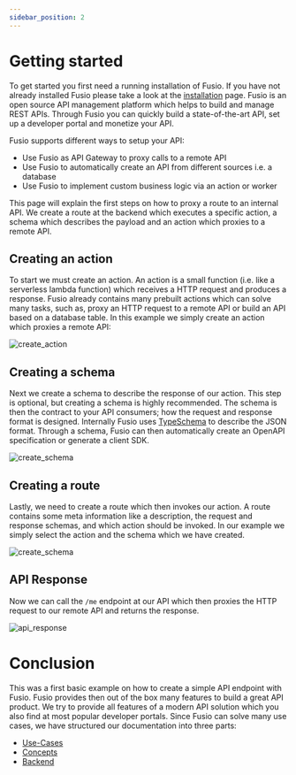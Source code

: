 ```yaml
---
sidebar_position: 2
---
```


# Getting started

To get started you first need a running installation of Fusio. If you have not already installed Fusio please take a
look at the [installation](./installation/index.md) page. Fusio is an open source API management platform which helps to build and
manage REST APIs. Through Fusio you can quickly build a state-of-the-art API, set up a developer portal and monetize
your API.

Fusio supports different ways to setup your API:
* Use Fusio as API Gateway to proxy calls to a remote API
* Use Fusio to automatically create an API from different sources i.e. a database
* Use Fusio to implement custom business logic via an action or worker

This page will explain the first steps on how to proxy a route to an internal API. We create a route at the backend which
executes a specific action, a schema which describes the payload and an action which proxies to a remote API.

## Creating an action

To start we must create an action. An action is a small function (i.e. like a serverless lambda function)
which receives a HTTP request and produces a response. Fusio already contains many prebuilt actions which can solve
many tasks, such as, proxy an HTTP request to a remote API or build an API based on a database table. In this example
we simply create an action which proxies a remote API:

![create_action](/img/bootstrap/create_action.png)

## Creating a schema

Next we create a schema to describe the response of our action. This step is optional, but creating a schema is
highly recommended. The schema is then the contract to your API consumers; how the request and response format is designed.
Internally Fusio uses [TypeSchema](https://typeschema.org/) to describe the JSON format. Through a schema, Fusio can then
automatically create an OpenAPI specification or generate a client SDK.

![create_schema](/img/bootstrap/create_schema.png)

## Creating a route

Lastly, we need to create a route which then invokes our action. A route contains some meta information like a
description, the request and response schemas, and which action should be invoked. In our example we simply
select the action and the schema which we have created.

![create_schema](/img/bootstrap/create_route.png)

## API Response

Now we can call the `/me` endpoint at our API which then proxies the HTTP request to our remote API and returns the
response.

![api_response](/img/bootstrap/api_response.png)

# Conclusion

This was a first basic example on how to create a simple API endpoint with Fusio. Fusio provides then out of the box many
features to build a great API product. We try to provide all features of a modern API solution which you also
find at most popular developer portals. Since Fusio can solve many use cases, we have structured our documentation into
three parts:

* [Use-Cases](./use_cases/index.md)
* [Concepts](./concepts/index.md)
* [Backend](./backend/index.md)
